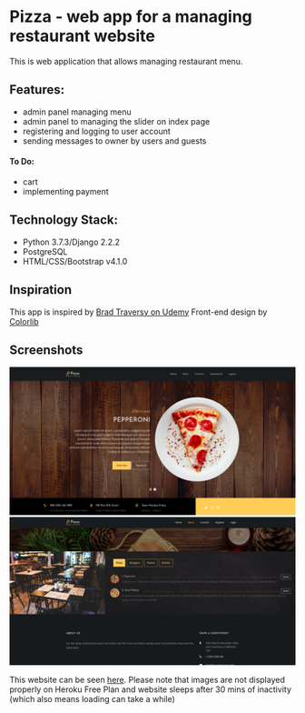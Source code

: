 # Pizza - web app for a managing restaurant website
This is web application that allows managing restaurant menu.
## Features:
* admin panel managing menu
* admin panel to managing the slider on index page
* registering and logging to user account
* sending messages to owner by users and guests

#### To Do:
* cart
* implementing payment

## Technology Stack:
* Python 3.7.3/Django 2.2.2
* PostgreSQL
* HTML/CSS/Bootstrap v4.1.0

## Inspiration
This app is inspired by [Brad Traversy on Udemy](https://www.udemy.com/python-django-dev-to-deployment/)
Front-end design by [Colorlib](https://themewagon.com/author/kimlabs/)

## Screenshots
![ss1](./img/pizzeria_ss.png)
![ss2](./img/pizzeria_ss1.png)

This website can be seen [here](https://pizzeria-project.herokuapp.com/).
Please note that images are not displayed properly on Heroku Free Plan and website sleeps after 30 mins of inactivity (which also means loading can take a while)

